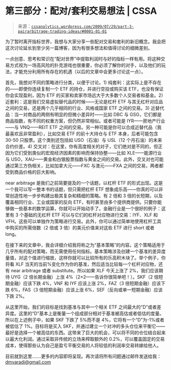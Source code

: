 <!--yml

类别：未分类

日期：2024-05-12 18:53:06

-->

# 第三部分：配对/套利交易想法 | CSSA

> 来源：[`cssanalytics.wordpress.com/2009/07/29/part-3-pairarbitrage-trading-ideas/#0001-01-01`](https://cssanalytics.wordpress.com/2009/07/29/part-3-pairarbitrage-trading-ideas/#0001-01-01)

为了暂时离开指标世界，我想与大家分享一些配对交易和套利的新旧概念。我会把这次讨论延长到至少另一篇博客，因为有很多想法和值得讨论的细微差别。

一点创意、思考和常识在“配对世界”中提取利润时与好的指标一样有用。将这种交易方式视为一场高风险的扑克游戏也很重要，你必须了解你的对手，以及他们的玩法，才能充分利用所有存在的机遇（以后的文章中会更多讨论这一点）。

首先，我想对不同的策略进行分类，以便于讨论。1) 纯套利：这实际上是不存在的——即使你连续复制一个 ETF 的持仓，并进行空投或购买该 ETF，也没有保证你会实现盈利，因为 ETF 的买家和卖家市场远大于大多数个人交易者和基金。2) 近套利：这是我们交易虚拟替代品的时候——无论是杠杆 ETF 与其无杠杆对应品之间的交易，还是两个几乎相同的行业、风格或国家 ETF 之间的交易。3) 近替代品：当一对商品的两侧有明显的但微小差异时——比如 DBC 与 GSG，它们都是商品指数，有不同的权重方案，但仍然非常相似。或者可能是 IYR——房地产行业——与 VNQ——REIT ETF 之间的交易。另一种可能是你可以合成近替代品（我最喜欢且非常盈利），比如交易 ETF 的前十大持仓与 ETF 本身，后者可能包含 30-50 只股票。这个类别还包括如 USO（石油）与 USL（12 个月石油）的未来合约价差。4) 交叉对：在这里，你有高度相关的对子，它们绝对是不同的，但正因为它们受到类似的宏观经济因素的影响而保持协整——比如 XLE——能源行业与 USO，XAU——黄金和白银股票指数与黄金之间的交易。此外，交叉对也可能通过第三方伪相关，比如加拿大元——FXC 与澳元——FXA 之间的交易，两者都受到商品价格的巨大影响。

near arbitrage 是我们之前简要提及的一个话题，以杠杆 ETF 的形式出现。这是一个我可以写一整本书的话题，但只需把杠杆 ETF 想象成乐高——你真的可以非常创造性地一步步构建出极其复杂和精细的策略。有 2 倍和 3 倍的长短期，以及覆盖相同行业、工业或国家的反向 ETF，有时甚至由多个提供商提供。只要你能够做一些基本的数学运算，你就可以开始动手了。金融行业是一个很好的例子：这里有 3 个基础的无杠杆 ETF 可以与它们的杠杆对应物进行交易：IYF、XLF 和 VFH。这些可以单独作为策略进行交易。此外，你可以通过简单地使用杠杆工具中购买的所需倍数（2 倍或 3 倍）的美元价值来对这些 ETF 进行 short 或者 long。

在接下来的文章中，我会详细介绍我将称之为“基本策略”的内容。这个策略适用于几乎所有的配对策略，而无需使用任何指标。基本策略涉及创建一个基准的差异度量值，对这个值进行缩放，这样你就可以比较所有的乐高积木块了。举个例子，你将看 XLF 当天的当前%变化作为你的基准，然后适当比较每一个杠杆对应物，还有 near arbitrage 或者 substitute。所以如果 XLF 今天上涨了 2%，我们应该期待 UYG（2 倍长期金融）上涨 4%（2×2——告诉你很简单吧！）。SKF（2 倍短期金融）应该下跌 4%，VNF 和 IYF 应该上涨 2%，FAZ（3 倍短期金融）应该下跌 6%，FAS（3 倍短期金融）应该上涨 6%，SEF（反向或单一短期金融）应该下跌 2%。

从这里开始，我们的目标是找到基准与其中一个相关 ETF 之间最大的“D”或者差异度。这里的“D”基本上是衡量一个组成部分相对于基准被高估或者低估的度量。所以在上述例子中，如果 SKF 下跌了 5%而不是 4%，它将有一个“D”为-1%或者被低估了 1%。目标将是买入 SKF，并通过建立一个对冲的多头仓位来平衡它——最好是选择一个被高估的东西。这带来了巨大的机会，可以将不同的仓位结合起来以最大化利润。通过采取非传统的立场来榨取额外的 0.2%，可以覆盖固定的交易成本，使得那些认为自己是盈亏平衡交易的人将较低的利润率交易转嫁给他人。

目前就到这里…….更多的内容即将呈现。再次请将所有问题通过邮件发送给我：dmvaradi@gmail.com
